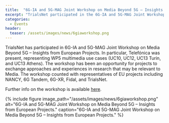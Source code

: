 ```yaml
---
title:  "6G-IA and 5G-MAG Joint Workshop on Media Beyond 5G – Insights from European Projects"
excerpt: "TrialsNet participated in the 6G-IA and 5G-MAG Joint Workshop on Media Beyond 5G – Insights from European Projects on May 13th, 2024"
categories: 
  - Events
header:
  teaser: /assets/images/news/6giaworkshop.png
---
```


TrialsNet has participated in 6G-IA and 5G-MAG Joint Workshop on Media Beyond 5G – Insights from European Projects.
In particular, Telefónica was present, representing WP5 multimedia use cases (UC10, UC12, UC13 Turin, and UC13 Athens). The workshop has been an opportunity for projects to exchange approaches and experiences in research that may be relevant to Media. 
The workshop counted with representatives of EU projects including NANCY, 6G Tandem, 6G-XR, Fidal, and TrialsNet.

Further info on the workshop is available [here](https://6g-ia.eu/event/6g-ia-and-5g-mag-joint-workshop-on-media-beyond-5g-insights-from-european-projects/).

{% include figure image_path="/assets/images/news/6giaworkshop.png" alt="6G-IA and 5G-MAG Joint Workshop on Media Beyond 5G – Insights from European Projects." caption="6G-IA and 5G-MAG Joint Workshop on Media Beyond 5G – Insights from European Projects." %}
